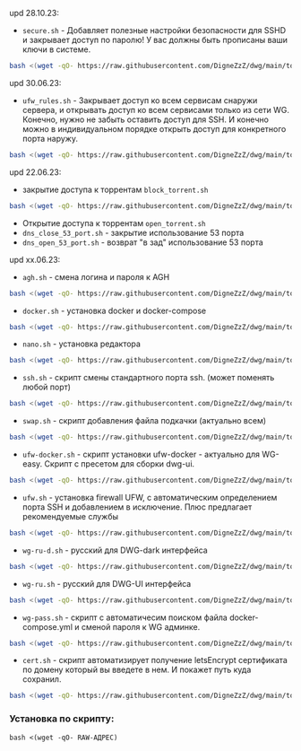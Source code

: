 upd 28.10.23:
* `secure.sh` - Добавляет полезные настройки безопасности для SSHD и закрывает доступ по паролю! У вас должны быть прописаны ваши ключи в системе.
```bash
bash <(wget -qO- https://raw.githubusercontent.com/DigneZzZ/dwg/main/tools/secure.sh)
```

upd 30.06.23:
* `ufw_rules.sh` - Закрывает доступ ко всем сервисам снаружи сервера, и открывать доступ ко всем сервисами только из сети WG. Конечно, нужно не забыть оставить доступ для SSH. И конечно можно в индивидуальном порядке открыть доступ для конкретного порта наружу.
```bash
bash <(wget -qO- https://raw.githubusercontent.com/DigneZzZ/dwg/main/tools/ufw_rules.sh)
```

upd 22.06.23:
* закрытие доступа к торрентам `block_torrent.sh`
```bash
bash <(wget -qO- https://raw.githubusercontent.com/DigneZzZ/dwg/main/tools/block_torrent.sh)
```
* Открытие доступа к торрентам `open_torrent.sh`
* `dns_close_53_port.sh` - закрытие использование 53 порта
* `dns_open_53_port.sh` - возврат "в зад" использование 53 порта

upd xx.06.23:
* `agh.sh` - смена логина и пароля к AGH
```bash
bash <(wget -qO- https://raw.githubusercontent.com/DigneZzZ/dwg/main/tools/agh.sh)
```
* `docker.sh` - установка docker и docker-compose
```bash
bash <(wget -qO- https://raw.githubusercontent.com/DigneZzZ/dwg/main/tools/docker.sh)
```
* `nano.sh` - установка редактора
```bash
bash <(wget -qO- https://raw.githubusercontent.com/DigneZzZ/dwg/main/tools/nano.sh)
```
* `ssh.sh` - скрипт смены стандартного порта ssh. (может поменять любой порт)
```bash
bash <(wget -qO- https://raw.githubusercontent.com/DigneZzZ/dwg/main/tools/ssh.sh)
```
* `swap.sh` - скрипт добавления файла подкачки (актуально всем)
```bash
bash <(wget -qO- https://raw.githubusercontent.com/DigneZzZ/dwg/main/tools/swap.sh)
```
* `ufw-docker.sh` - скрипт установки ufw-docker - актуально для WG-easy. Скрипт с пресетом для сборки dwg-ui.
```bash
bash <(wget -qO- https://raw.githubusercontent.com/DigneZzZ/dwg/main/tools/ufw-docker.sh)
```
* `ufw.sh` - установка firewall UFW, с автоматическим определением порта SSH и добавлением в исключение. Плюс предлагает рекомендуемые службы
```bash
bash <(wget -qO- https://raw.githubusercontent.com/DigneZzZ/dwg/main/tools/ufw.sh)
```
* `wg-ru-d.sh` - русский для DWG-dark интерфейса
```bash
bash <(wget -qO- https://raw.githubusercontent.com/DigneZzZ/dwg/main/tools/wg-ru-d.sh)
```
* `wg-ru.sh` - русский для DWG-UI интерфейса
```bash
bash <(wget -qO- https://raw.githubusercontent.com/DigneZzZ/dwg/main/tools/wg-ru.sh)
```
* `wg-pass.sh` - скрипт с автоматичесим поиском файла docker-compose.yml и сменой пароля к WG админке.
```bash
bash <(wget -qO- https://raw.githubusercontent.com/DigneZzZ/dwg/main/tools/wg-pass.sh)
```
* `cert.sh` - скрипт автоматизирует получение letsEncrypt сертификата по домену который вы введете в нем. И покажет путь куда сохранил.
```bash
bash <(wget -qO- https://raw.githubusercontent.com/DigneZzZ/dwg/main/tools/cert.sh)
```

### Установка по скрипту:
`bash <(wget -qO- RAW-АДРЕС)`

